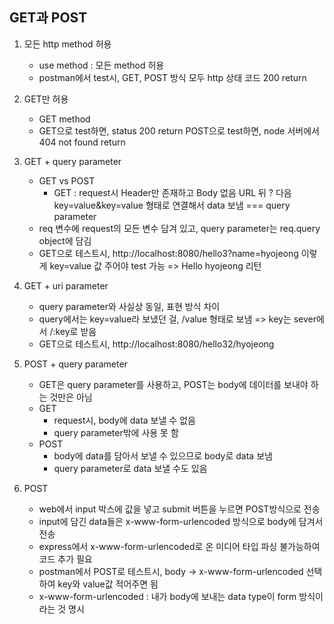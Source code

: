 ## GET과 POST
1. 모든 http method 허용
    - use method : 모든 method 허용
    - postman에서 test시, GET, POST 방식 모두 http 상태 코드 200 return
    
2. GET만 허용
    - GET method
    - GET으로 test하면, status 200 return
    POST으로 test하면, node 서버에서 404 not found return
    
3. GET + query parameter
    - GET vs POST
        - GET : request시 Header만 존재하고 Body 없음
        URL 뒤 ? 다음 key=value&key=value 형태로 연결해서 data 보냄 === query parameter
    - req 변수에 request의 모든 변수 담겨 있고, query parameter는 req.query object에 담김
    - GET으로 테스트시, http://localhost:8080/hello3?name=hyojeong 이렇게 key=value 값 주어야 test 가능 => Hello hyojeong 리턴

4. GET + uri parameter
    - query parameter와 사실상 동일, 표현 방식 차이
    - query에서는 key=value라 보냈던 걸, /value 형태로 보냄  => key는 sever에서 /:key로 받음
    - GET으로 테스트시, http://localhost:8080/hello32/hyojeong 

5. POST + query parameter
    - GET은 query parameter를 사용하고, POST는 body에 데이터를 보내야 하는 것만은 아님
    - GET
        - request시, body에 data 보낼 수 없음
        - query parameter밖에 사용 못 함
     - POST
        - body에 data를 담아서 보낼 수 있으므로 body로 data 보냄
        - query parameter로 data 보낼 수도 있음

6. POST
    - web에서 input 박스에 값을 넣고 submit 버튼을 누르면 POST방식으로 전송
    - input에 담긴 data들은 x-www-form-urlencoded 방식으로 body에 담겨서 전송
    - express에서 x-www-form-urlencoded로 온 미디어 타입 파싱 불가능하여 코드 추가 필요
    - postman에서 POST로 테스트시, body -> x-www-form-urlencoded 선택하여 key와 value값 적어주면 됨
    - x-www-form-urlencoded : 내가 body에 보내는 data type이 form 방식이라는 것 명시